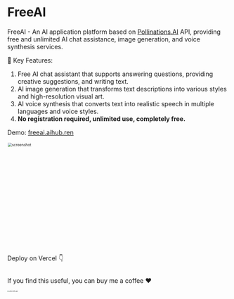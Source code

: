 # FreeAI
FreeAI - An AI application platform based on [Pollinations.AI](https://pollinations.ai/) API, providing free and unlimited AI chat assistance, image generation, and voice synthesis services.

🔑 Key Features:
1. Free AI chat assistant that supports answering questions, providing creative suggestions, and writing text.
2. AI image generation that transforms text descriptions into various styles and high-resolution visual art.
3. AI voice synthesis that converts text into realistic speech in multiple languages and voice styles.
4. **No registration required, unlimited use, completely free.**

Demo: [freeai.aihub.ren](https://freeai.aihub.ren/)

<img src="https://github.com/user-attachments/assets/5a76c6b7-0c62-41af-868c-f593d0429adc" alt="screenshot" style="zoom: 60%;" width="400"  />

Deploy on Vercel 👇

<a href="https://vercel.com/new/clone?repository-url=https://github.com/Azad-sl/FreeAI&amp;project-name=FreeAI;repository-name=FreeAI" rel="nofollow"><img src="https://camo.githubusercontent.com/20bea215d35a4e28f2c92ea5b657d006b087687486858a40de2922a4636301ab/68747470733a2f2f76657263656c2e636f6d2f627574746f6e" alt="" data-canonical-src="https://vercel.com/button" style="max-width: 100%;"></a>

If you find this useful, you can buy me a coffee ❤

<img src="https://github.com/user-attachments/assets/e9eecbdd-f266-467e-b615-71b67d8e8f17" alt="coffee QR code" style="zoom: 20%;" width="400"  />
